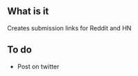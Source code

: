 What is it
----------

Creates submission links for Reddit and HN


To do
-----

-   Post on twitter

